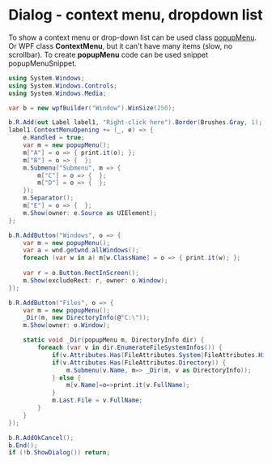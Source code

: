 # Dialog - context menu, dropdown list
To show a context menu or drop-down list can be used class <a href='/api/Au.popupMenu.html'>popupMenu</a>. Or WPF class <b>ContextMenu</b>, but it can't have many items (slow, no scrollbar). To create <b>popupMenu</b> code can be used snippet popupMenuSnippet.

```csharp
using System.Windows;
using System.Windows.Controls;
using System.Windows.Media;

var b = new wpfBuilder("Window").WinSize(250);

b.R.Add(out Label label1, "Right-click here").Border(Brushes.Gray, 1);
label1.ContextMenuOpening += (_, e) => {
	e.Handled = true;
	var m = new popupMenu();
	m["A"] = o => { print.it(o); };
	m["B"] = o => {  };
	m.Submenu("Submenu", m => {
		m["C"] = o => {  };
		m["D"] = o => {  };
	});
	m.Separator();
	m["E"] = o => {  };
	m.Show(owner: e.Source as UIElement);
};

b.R.AddButton("Windows", o => {
	var m = new popupMenu();
	var a = wnd.getwnd.allWindows();
	foreach (var w in a) m[w.ClassName] = o => { print.it(w); };
	
	var r = o.Button.RectInScreen();
	m.Show(excludeRect: r, owner: o.Window);
});

b.R.AddButton("Files", o => {
	var m = new popupMenu();
	_Dir(m, new DirectoryInfo(@"C:\"));
	m.Show(owner: o.Window);

	static void _Dir(popupMenu m, DirectoryInfo dir) {
		foreach (var v in dir.EnumerateFileSystemInfos()) {
			if(v.Attributes.Has(FileAttributes.System|FileAttributes.Hidden)) continue;
			if(v.Attributes.Has(FileAttributes.Directory)) {
				m.Submenu(v.Name, m=> _Dir(m, v as DirectoryInfo));
			} else {
				m[v.Name]=o=>print.it(v.FullName);
			}
			m.Last.File = v.FullName;
		}
	}
});

b.R.AddOkCancel();
b.End();
if (!b.ShowDialog()) return;
```

